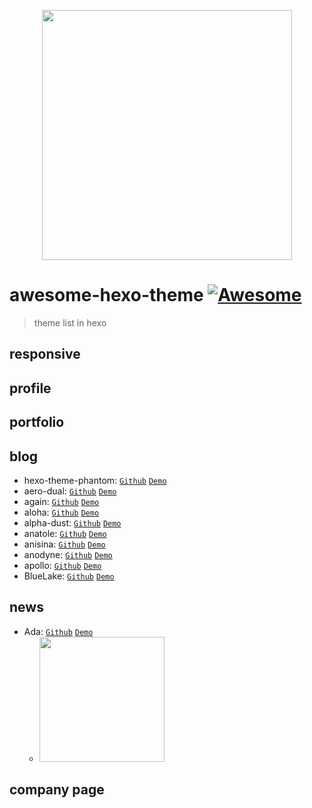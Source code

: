 <p align="center">
<img width="400" src="https://github.com/devjin0617/awesome-hexo-teheme/blob/master/logo.png?raw=true">
</p>

# awesome-hexo-theme [![Awesome](https://cdn.rawgit.com/sindresorhus/awesome/d7305f38d29fed78fa85652e3a63e154dd8e8829/media/badge.svg)](https://github.com/sindresorhus/awesome)

> theme list in hexo

## responsive


## profile


## portfolio


## blog

- hexo-theme-phantom: [`Github`](https://github.com/klugjo/hexo-theme-phantom) [`Demo`](https://html5up.net/phantom)
- aero-dual: [`Github`](https://github.com/levblanc/hexo-theme-aero-dual) [`Demo`](https://levblanc.github.io/)
- again: [`Github`](https://github.com/DrakeLeung/hexo-theme-again) [`Demo`](https://lyyourc.com)
- aloha: [`Github`](https://github.com/henryhuang/hexo-theme-aloha) [`Demo`](http://huangyijie.com/)
- alpha-dust: [`Github`](https://github.com/klugjo/hexo-theme-alpha-dust) [`Demo`](http://www.codeblocq.com/assets/projects/hexo-theme-alpha-dust/)
- anatole: [`Github`](https://github.com/Ben02/hexo-theme-Anatole) [`Demo`](http://anatole.munen.cc/)
- anisina: [`Github`](https://github.com/haojen/hexo-theme-Anisina) [`Demo`](http://haojen.github.io/)
- anodyne: [`Github`](https://github.com/klugjo/hexo-theme-anodyne) [`Demo`](http://www.codeblocq.com/assets/projects/hexo-theme-anodyne/)
- apollo: [`Github`](https://github.com/pinggod/hexo-theme-apollo) [`Demo`](http://pinggod.com/)
- BlueLake: [`Github`](https://github.com/chaooo/hexo-theme-BlueLake) [`Demo`](http://chaoo.oschina.io/)

## news

- Ada: [`Github`](https://github.com/shuiRong/hexo-theme-Ada) [`Demo`](https://shuirong.github.io/)
  - <img width="200" src="https://github.com/devjin0617/awesome-hexo-theme/blob/master/images/ada.png?raw=true">

## company page
